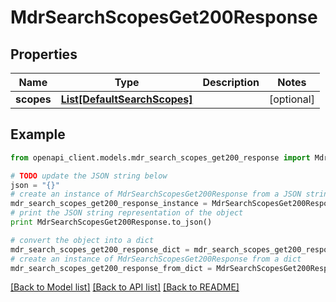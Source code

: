 # MdrSearchScopesGet200Response


## Properties
Name | Type | Description | Notes
------------ | ------------- | ------------- | -------------
**scopes** | [**List[DefaultSearchScopes]**](DefaultSearchScopes.md) |  | [optional] 

## Example

```python
from openapi_client.models.mdr_search_scopes_get200_response import MdrSearchScopesGet200Response

# TODO update the JSON string below
json = "{}"
# create an instance of MdrSearchScopesGet200Response from a JSON string
mdr_search_scopes_get200_response_instance = MdrSearchScopesGet200Response.from_json(json)
# print the JSON string representation of the object
print MdrSearchScopesGet200Response.to_json()

# convert the object into a dict
mdr_search_scopes_get200_response_dict = mdr_search_scopes_get200_response_instance.to_dict()
# create an instance of MdrSearchScopesGet200Response from a dict
mdr_search_scopes_get200_response_from_dict = MdrSearchScopesGet200Response.from_dict(mdr_search_scopes_get200_response_dict)
```
[[Back to Model list]](../README.md#documentation-for-models) [[Back to API list]](../README.md#documentation-for-api-endpoints) [[Back to README]](../README.md)


